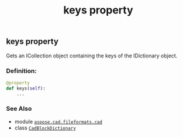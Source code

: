 ﻿---
title: keys property
second_title: Aspose.CAD for Python via .NET API References
description: 
type: docs
weight: 110
url: /aspose.cad.fileformats.cad/cadblockdictionary/keys/
is_root: false
---

## keys property


Gets an 
ICollection object containing the keys of the 
IDictionary object.
### Definition:
```python
@property
def keys(self):
    ...
```

### See Also
* module [`aspose.cad.fileformats.cad`](../../)
* class [`CadBlockDictionary`](/cad/python-net/aspose.cad.fileformats.cad/cadblockdictionary)
